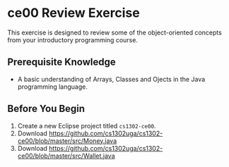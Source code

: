 # ce00 Review Exercise

This exercise is designed to review some of the object-oriented concepts from your introductory programming course.

## Prerequisite Knowledge

* A basic understanding of Arrays, Classes and Ojects in the Java programming language.

## Before You Begin

   1. Create a new Eclipse project titled `cs1302-ce00`.
   2. Download https://github.com/cs1302uga/cs1302-ce00/blob/master/src/Money.java
   3. Download https://github.com/cs1302uga/cs1302-ce00/blob/master/src/Wallet.java
   
